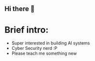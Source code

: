 ## Hi there 👋

# Brief intro:

- Super interested in building AI systems
- Cyber Security nerd :P
- Please teach me something new
